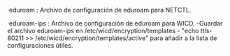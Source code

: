 ·eduroam : Archivo de configuración de eduroam para NETCTL.

·eduroam-ips : Archivo de configuración de eduroam para WICD.
    -Guardar el archivo eduroam-ips en /etc/wicd/encryption/templates
    - "echo ttls-80211 >> /etc/wicd/encryption/templates/active" para añadir a la lista de configuraciones útiles.
